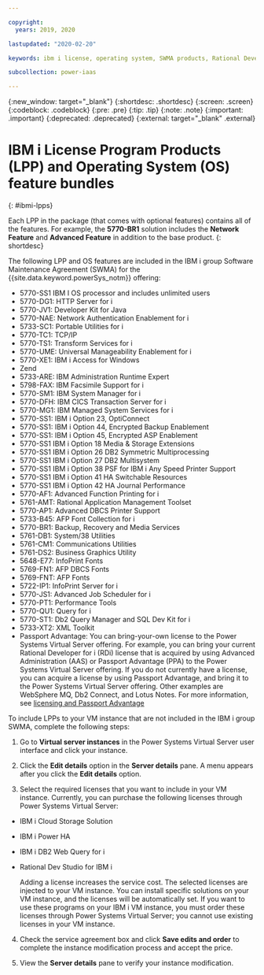 ```yaml
---

copyright:
  years: 2019, 2020

lastupdated: "2020-02-20"

keywords: ibm i license, operating system, SWMA products, Rational Development Studio

subcollection: power-iaas

---
```


{:new_window: target="_blank"}
{:shortdesc: .shortdesc}
{:screen: .screen}
{:codeblock: .codeblock}
{:pre: .pre}
{:tip: .tip}
{:note: .note}
{:important: .important}
{:deprecated: .deprecated}
{:external: target="_blank" .external}

# IBM i License Program Products (LPP) and Operating System (OS) feature bundles
{: #ibmi-lpps}

Each LPP in the package (that comes with optional features) contains all of the features. For example, the **5770-BR1** solution includes the **Network Feature** and **Advanced Feature** in addition to the base product.
{: shortdesc}

The following LPP and OS features are included in the IBM i group Software Maintenance Agreement (SWMA) for the {{site.data.keyword.powerSys_notm}} offering:

- 5770-SS1 IBM I OS processor and includes unlimited users 
- 5770-DG1: HTTP Server for i
- 5770-JV1: Developer Kit for Java 
- 5770-NAE: Network Authentication Enablement for i
- 5733-SC1: Portable Utilities for i 
- 5770-TC1: TCP/IP 
- 5770-TS1: Transform Services for i
- 5770-UME: Universal Manageability Enablement for i
- 5770-XE1: IBM i Access for Windows 
- Zend 
- 5733-ARE: IBM Administration Runtime Expert 
- 5798-FAX: IBM Facsimile Support for i 
- 5770-SM1: IBM System Manager for i 
- 5770-DFH: IBM CICS Transaction Server for i 
- 5770-MG1: IBM Managed System Services for i
- 5770-SS1: IBM i Option 23, OptiConnect 
- 5770-SS1: IBM i Option 44, Encrypted Backup Enablement 
- 5770-SS1: IBM i Option 45, Encrypted ASP Enablement 
- 5770-SS1 IBM i Option 18 Media & Storage Extensions
- 5770-SS1 IBM i Option 26 DB2 Symmetric Multiprocessing
- 5770-SS1 IBM i Option 27 DB2 Multisystem
- 5770-SS1 IBM i Option 38 PSF for IBM i Any Speed Printer Support
- 5770-SS1 IBM i Option 41 HA Switchable Resources
- 5770-SS1 IBM i Option 42 HA Journal Performance
- 5770-AF1: Advanced Function Printing for i 
- 5761-AMT: Rational Application Management Toolset
- 5770-AP1: Advanced DBCS Printer Support 
- 5733-B45: AFP Font Collection for i
- 5770-BR1: Backup, Recovery and Media Services
- 5761-DB1: System/38 Utilities
- 5761-CM1: Communications Utilities
- 5761-DS2: Business Graphics Utility
- 5648-E77: InfoPrint Fonts
- 5769-FN1: AFP DBCS Fonts
- 5769-FNT: AFP Fonts
- 5722-IP1: InfoPrint Server for i
- 5770-JS1: Advanced Job Scheduler for i
- 5770-PT1: Performance Tools
- 5770-QU1: Query for i
- 5770-ST1: Db2 Query Manager and SQL Dev Kit for i
- 5733-XT2: XML Toolkit
- Passport Advantage: You can bring-your-own license to the Power Systems Virtual Server offering. For example, you can bring your current Rational Developer for i (RDi) license that is acquired by using Advanced Administration (AAS) or Passport Advantage (PPA) to the Power Systems Virtual Server offering. If you do not currently have a license, you can acquire a license by using Passport Advantage, and bring it to the Power Systems Virtual Server offering. Other examples are WebSphere MQ, Db2 Connect, and Lotus Notes. For more information, see [licensing and Passport Advantage](https://www.ibm.com/software/passportadvantage/eligible_public_cloud_BYOSL_policy.html)

To include LPPs to your VM instance that are not included in the IBM i group SWMA, complete the following steps:

1. Go to **Virtual server instances** in the Power Systems Virtual Server user interface and click your instance.

2. Click the **Edit details** option in the **Server details** pane. A menu appears after you click the **Edit details** option.

3. Select the required licenses that you want to include in your VM instance. Currently, you can purchase the following licenses through Power Systems Virtual Server:

- IBM i Cloud Storage Solution
- IBM i Power HA
- IBM i DB2 Web Query for i
- Rational Dev Studio for IBM i

  Adding a license increases the service cost. The selected licenses are injected to your VM instance. You can install specific solutions on your VM instance, and the licenses will be automatically set. If you want to use these programs on your IBM i VM instance, you must order these licenses through Power Systems Virtual Server; you cannot use existing licenses in your VM instance.

4. Check the service agreement box and click **Save edits and order** to complete the instance modification process and accept the price.

5. View the **Server details** pane to verify your instance modification.
